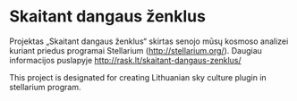 Skaitant dangaus ženklus
========================

Projektas „Skaitant dangaus ženklus“ skirtas senojo mūsų kosmoso analizei kuriant priedus programai Stellarium (http://stellarium.org/). Daugiau informacijos puslapyje http://rask.lt/skaitant-dangaus-zenklus/

This project is designated for creating Lithuanian sky culture plugin in stellarium program.



